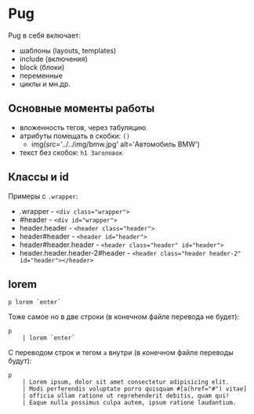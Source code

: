 # Pug
Pug в себя включает:

- шаблоны (layouts, templates)
- include (включения)
- block (блоки)
- переменные
- циклы и мн.др.

## Основные моменты работы

- вложенность тегов, через табуляцию
- атрибуты помещать в скобки: `()`
    - img(src='../../img/bmw.jpg' alt='Автомобиль BMW')
- текст без скобок: `h1 Заголовок`

## Классы и id

Примеры с `.wrapper`:
- .wrapper - `<div class="wrapper">`
- #header - `<div id="wrapper">`
- header.header - `<header class="header">`
- header#header - `<header id="header">`
- header#header.header - `<header class="header" id="header">`
- header.header.header-2#header - `<header class="header header-2" id="header"></header>`

## lorem

    p lorem `enter`

Тоже самое но в две строки (в конечном файле перевода не будет):

    p
        | lorem `enter`

С переводом строк и тегом `a` внутри (в конечном файле переводы будут):

    p
        | Lorem ipsum, dolor sit amet consectetur adipisicing elit.
        | Modi perferendis voluptate porro quisquam #[a(href="#") vitae]
        | officia ullam ratione ut reprehenderit debitis, quam qui!
        | Eaque nulla possimus culpa autem, ipsum ratione laudantium.
